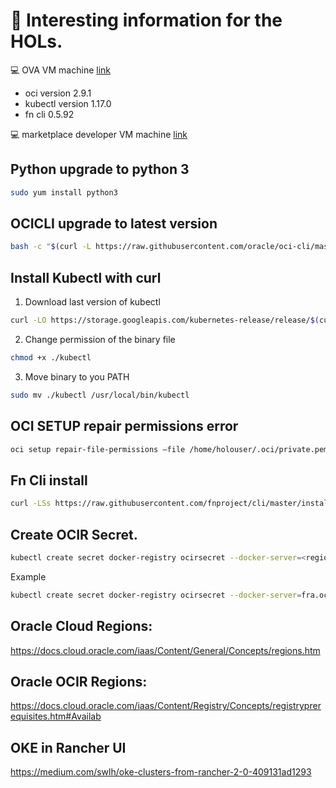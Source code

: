 # :notebook: Interesting information for the HOLs. #

:computer: OVA VM machine [link](https://objectstorage.eu-frankfurt-1.oraclecloud.com/p/smpE_ekRW19rd4H31B4fPspIqXxRm-iSuaQ9kOc8_K8/n/wedoinfra/b/DevCS_Clone_WedoDevops/o/HOL5967-OOW2019%20OVAHOL5967-OOW2019.ova "ova hol")
- oci version 2.9.1
- kubectl version 1.17.0
- fn cli 0.5.92

:computer: marketplace developer VM machine [link](https://github.com/oraclespainpresales/GigisPizzaHOL/blob/master/devmachine-marketplace/devmachine-marketplaceor.md)

## Python upgrade to python 3 ##
```sh
sudo yum install python3
```
## OCICLI upgrade to latest version ##
```sh
bash -c "$(curl -L https://raw.githubusercontent.com/oracle/oci-cli/master/scripts/install/install.sh)"
```
## Install Kubectl with curl ##
1. Download last version of kubectl
```sh
curl -LO https://storage.googleapis.com/kubernetes-release/release/$(curl -s https://storage.googleapis.com/kubernetes-release/release/stable.txt)/bin/linux/amd64/kubectl
```
2. Change permission of the binary file
```sh
chmod +x ./kubectl
```
3. Move binary to you PATH
```sh
sudo mv ./kubectl /usr/local/bin/kubectl
```
## OCI SETUP repair permissions error ##
```sh
oci setup repair-file-permissions –file /home/holouser/.oci/private.pem
```
## Fn Cli install ##
```sh
curl -LSs https://raw.githubusercontent.com/fnproject/cli/master/install | sh
```
## Create OCIR Secret. ##
```sh
kubectl create secret docker-registry ocirsecret --docker-server=<region>.ocir.io --docker-username='<tenant_storage_namespace>/<your_user>' --docker-password='<your_auth_token>' --docker-email='<your_email>'
```
Example
```sh
kubectl create secret docker-registry ocirsecret --docker-server=fra.ocir.io --docker-username='wedoinfra/wedo.devops' --docker-password='xxxxxxxxxxxxx' --docker-email='test.email@oracle.com'
```
## Oracle Cloud Regions: ##
https://docs.cloud.oracle.com/iaas/Content/General/Concepts/regions.htm

## Oracle OCIR Regions: ##
https://docs.cloud.oracle.com/iaas/Content/Registry/Concepts/registryprerequisites.htm#Availab

## OKE in Rancher UI ##

https://medium.com/swlh/oke-clusters-from-rancher-2-0-409131ad1293
